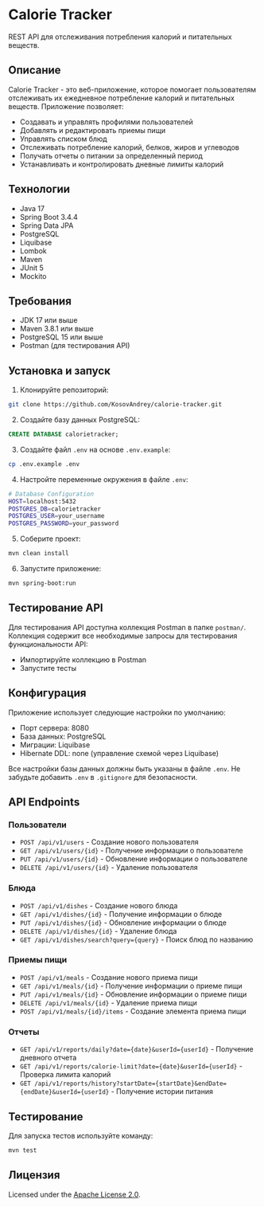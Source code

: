 # Calorie Tracker

REST API для отслеживания потребления калорий и питательных веществ.

## Описание

Calorie Tracker - это веб-приложение, которое помогает пользователям отслеживать их ежедневное потребление калорий и питательных веществ. Приложение позволяет:

- Создавать и управлять профилями пользователей
- Добавлять и редактировать приемы пищи
- Управлять списком блюд
- Отслеживать потребление калорий, белков, жиров и углеводов
- Получать отчеты о питании за определенный период
- Устанавливать и контролировать дневные лимиты калорий

## Технологии

- Java 17
- Spring Boot 3.4.4
- Spring Data JPA
- PostgreSQL
- Liquibase
- Lombok
- Maven
- JUnit 5
- Mockito

## Требования

- JDK 17 или выше
- Maven 3.8.1 или выше
- PostgreSQL 15 или выше
- Postman (для тестирования API)

## Установка и запуск

1. Клонируйте репозиторий:
```bash
git clone https://github.com/KosovAndrey/calorie-tracker.git
```

2. Создайте базу данных PostgreSQL:
```sql
CREATE DATABASE calorietracker;
```

3. Создайте файл `.env` на основе `.env.example`:
```bash
cp .env.example .env
```

4. Настройте переменные окружения в файле `.env`:
```bash
# Database Configuration
HOST=localhost:5432
POSTGRES_DB=calorietracker
POSTGRES_USER=your_username
POSTGRES_PASSWORD=your_password
```

5. Соберите проект:
```bash
mvn clean install
```

6. Запустите приложение:
```bash
mvn spring-boot:run
```

## Тестирование API

Для тестирования API доступна коллекция Postman в папке `postman/`. Коллекция содержит все необходимые запросы для тестирования функциональности API:

- Импортируйте коллекцию в Postman
- Запустите тесты

## Конфигурация

Приложение использует следующие настройки по умолчанию:

- Порт сервера: 8080
- База данных: PostgreSQL
- Миграции: Liquibase
- Hibernate DDL: none (управление схемой через Liquibase)

Все настройки базы данных должны быть указаны в файле `.env`. Не забудьте добавить `.env` в `.gitignore` для безопасности.

## API Endpoints

### Пользователи
- `POST /api/v1/users` - Создание нового пользователя
- `GET /api/v1/users/{id}` - Получение информации о пользователе
- `PUT /api/v1/users/{id}` - Обновление информации о пользователе
- `DELETE /api/v1/users/{id}` - Удаление пользователя

### Блюда
- `POST /api/v1/dishes` - Создание нового блюда
- `GET /api/v1/dishes/{id}` - Получение информации о блюде
- `PUT /api/v1/dishes/{id}` - Обновление информации о блюде
- `DELETE /api/v1/dishes/{id}` - Удаление блюда
- `GET /api/v1/dishes/search?query={query}` - Поиск блюд по названию

### Приемы пищи
- `POST /api/v1/meals` - Создание нового приема пищи
- `GET /api/v1/meals/{id}` - Получение информации о приеме пищи
- `PUT /api/v1/meals/{id}` - Обновление информации о приеме пищи
- `DELETE /api/v1/meals/{id}` - Удаление приема пищи
- `POST /api/v1/meals/{id}/items` - Создание элемента приема пищи

### Отчеты
- `GET /api/v1/reports/daily?date={date}&userId={userId}` - Получение дневного отчета
- `GET /api/v1/reports/calorie-limit?date={date}&userId={userId}` - Проверка лимита калорий
- `GET /api/v1/reports/history?startDate={startDate}&endDate={endDate}&userId={userId}` - Получение истории питания

## Тестирование

Для запуска тестов используйте команду:
```bash
mvn test
```

## Лицензия

Licensed under the [Apache License 2.0](https://www.apache.org/licenses/LICENSE-2.0).

